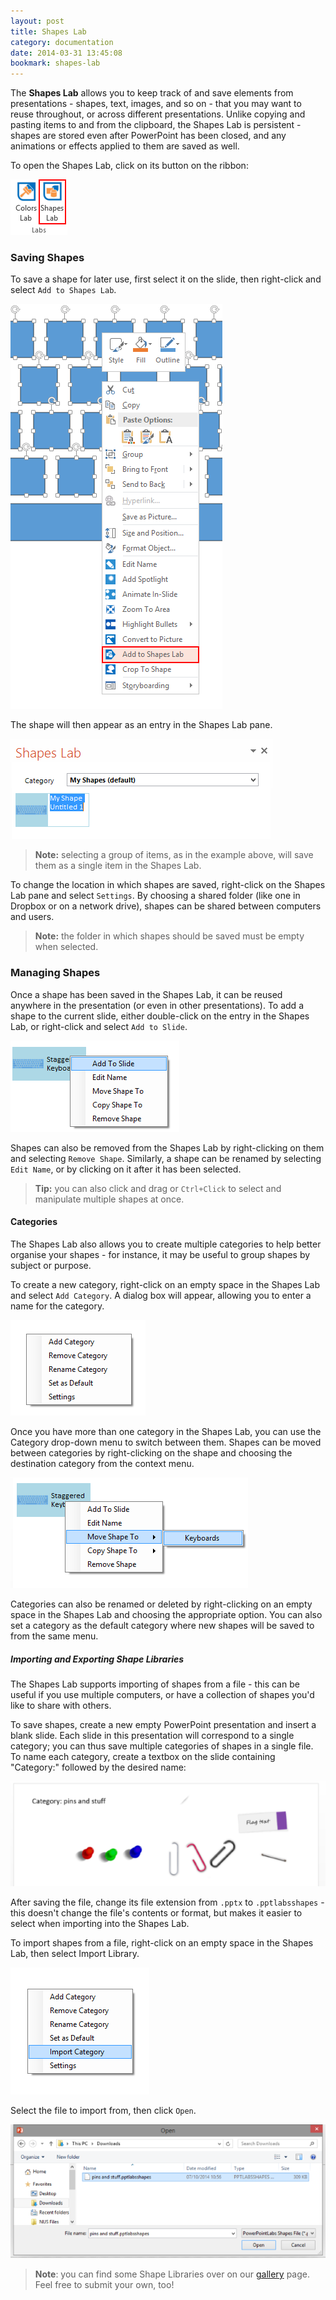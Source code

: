 ```yaml
---
layout: post
title: Shapes Lab
category: documentation
date: 2014-03-31 13:45:08
bookmark: shapes-lab
---
```


The **Shapes Lab** allows you to keep track of and save elements from presentations - shapes, text, images, and so on - that you may want to reuse throughout, or across different presentations. Unlike copying and pasting items to and from the clipboard, the Shapes Lab is persistent - shapes are stored even after PowerPoint has been closed, and any animations or effects applied to them are saved as well.

To open the Shapes Lab, click on its button on the ribbon:

<img class="box-shadow" src="./img/docs/shapes-lab-1.png">

### Saving Shapes

To save a shape for later use, first select it on the slide, then right-click and select `Add to Shapes Lab`.

<img class="box-shadow" src="./img/docs/shapes-lab-2.png">

The shape will then appear as an entry in the Shapes Lab pane.

<img class="box-shadow" src="./img/docs/shapes-lab-3.png">

> **Note:** selecting a group of items, as in the example above, will save them as a single item in the Shapes Lab.

To change the location in which shapes are saved, right-click on the Shapes Lab pane and select `Settings`. By choosing a shared folder (like one in Dropbox or on a network drive), shapes can be shared between computers and users.

> **Note:** the folder in which shapes should be saved must be empty when selected.

### Managing Shapes

Once a shape has been saved in the Shapes Lab, it can be reused anywhere in the presentation (or even in other presentations). To add a shape to the current slide, either double-click on the entry in the Shapes Lab, or right-click and select `Add to Slide`.

<img class="box-shadow" src="./img/docs/shapes-lab-4.png">

Shapes can also be removed from the Shapes Lab by right-clicking on them and selecting `Remove Shape`. Similarly, a shape can be renamed by selecting `Edit Name`, or by clicking on it after it has been selected.

> **Tip:** you can also click and drag or `Ctrl+Click` to select and manipulate multiple shapes at once.

#### Categories

The Shapes Lab also allows you to create multiple categories to help better organise your shapes - for instance, it may be useful to group shapes by subject or purpose.

To create a new category, right-click on an empty space in the Shapes Lab and select `Add Category`. A dialog box will appear, allowing you to enter a name for the category.

<img class="box-shadow" src="./img/docs/shapes-lab-5.png">

Once you have more than one category in the Shapes Lab, you can use the Category drop-down menu to switch between them. Shapes can be moved between categories by right-clicking on the shape and choosing the destination category from the context menu.

<img class="box-shadow" src="./img/docs/shapes-lab-6.png">

Categories can also be renamed or deleted by right-clicking on an empty space in the Shapes Lab and choosing the appropriate option. You can also set a category as the default category where new shapes will be saved to from the same menu.

##### <a name="shapes-lab-import"></a> Importing and Exporting Shape Libraries

The Shapes Lab supports importing of shapes from a file - this can be useful if you use multiple computers, or have a collection of shapes you'd like to share with others.

To save shapes, create a new empty PowerPoint presentation and insert a blank slide. Each slide in this presentation will correspond to a single category; you can thus save multiple categories of shapes in a single file. To name each category, create a textbox on the slide containing "Category:" followed by the desired name:

<img class="box-shadow" src="./img/docs/shapes-lab-9.png">

After saving the file, change its file extension from `.pptx` to `.pptlabsshapes` - this doesn't change the file's contents or format, but makes it easier to select when importing into the Shapes Lab. 

To import shapes from a file, right-click on an empty space in the Shapes Lab, then select Import Library.

<img class="box-shadow" src="./img/docs/shapes-lab-7.png">

Select the file to import from, then click `Open`.

<img class="box-shadow" src="./img/docs/shapes-lab-8.png">

> **Note**: you can find some Shape Libraries over on our [gallery](./gallery.html) page. Feel free to submit your own, too!